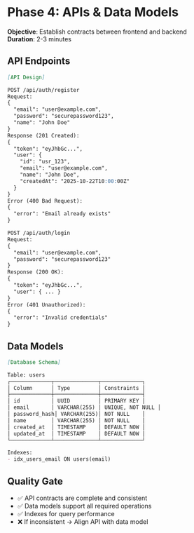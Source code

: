 # Phase 4: APIs & Data Models

**Objective**: Establish contracts between frontend and backend  
**Duration**: 2-3 minutes

## API Endpoints

```markdown
[API Design]

POST /api/auth/register
Request:
{
  "email": "user@example.com",
  "password": "securepassword123",
  "name": "John Doe"
}
Response (201 Created):
{
  "token": "eyJhbGc...",
  "user": {
    "id": "usr_123",
    "email": "user@example.com",
    "name": "John Doe",
    "createdAt": "2025-10-22T10:00:00Z"
  }
}
Error (400 Bad Request):
{
  "error": "Email already exists"
}

POST /api/auth/login
Request:
{
  "email": "user@example.com",
  "password": "securepassword123"
}
Response (200 OK):
{
  "token": "eyJhbGc...",
  "user": { ... }
}
Error (401 Unauthorized):
{
  "error": "Invalid credentials"
}
```

## Data Models

```markdown
[Database Schema]

Table: users
┌─────────────┬──────────────┬─────────────┐
│ Column      │ Type         │ Constraints │
├─────────────┼──────────────┼─────────────┤
│ id          │ UUID         │ PRIMARY KEY │
│ email       │ VARCHAR(255) │ UNIQUE, NOT NULL │
│ password_hash│ VARCHAR(255)│ NOT NULL    │
│ name        │ VARCHAR(255) │ NOT NULL    │
│ created_at  │ TIMESTAMP    │ DEFAULT NOW │
│ updated_at  │ TIMESTAMP    │ DEFAULT NOW │
└─────────────┴──────────────┴─────────────┘

Indexes:
- idx_users_email ON users(email)
```

## Quality Gate

- ✅ API contracts are complete and consistent
- ✅ Data models support all required operations
- ✅ Indexes for query performance
- ❌ If inconsistent → Align API with data model


